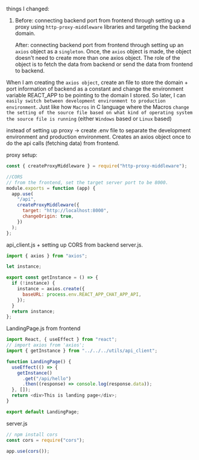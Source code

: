 things I changed:

1. Before:
   connecting backend port from frontend through setting up a proxy using `http-proxy-middleware` libraries and targeting the backend domain.

   After:
   connecting backend port from frontend through setting up an `axios` object as a `singleton`. Once, the `axios` object is made, the object doesn't need to create more than one axios object. The role of the object is to fetch the data from backend or send the data from frontend to backend.

When I am creating the `axios object`, create an file to store the domain + port information of backend as a constant and change the environment variable REACT_APP to be pointing to the domain I stored. So later, I can `easily switch between development environment to production environment`. Just like how `Macros` in C language where the Macros `change the setting of the source file based on what kind of operating system the source file is running` (either `Windows` based or `Linux` based)

instead of setting up proxy -> create .env file to separate the development environment and production environment. Creates an axios object once to do the api calls (fetching data) from frontend.

proxy setup:

```js
const { createProxyMiddleware } = require("http-proxy-middleware");

//CORS
// from the frontend, set the target server port to be 8000.
module.exports = function (app) {
  app.use(
    "/api",
    createProxyMiddleware({
      target: "http://localhost:8000",
      changeOrigin: true,
    })
  );
};
```

api_client.js + setting up CORS from backend server.js.

```js
import { axios } from "axios";

let instance;

export const getInstance = () => {
  if (!instance) {
    instance = axios.create({
      baseURL: process.env.REACT_APP_CHAT_APP_API,
    });
  }
  return instance;
};
```

LandingPage.js from frontend

```js
import React, { useEffect } from "react";
// import axios from 'axios';
import { getInstance } from "../../../utils/api_client";

function LandingPage() {
  useEffect(() => {
    getInstance()
      .get("/api/hello")
      .then((response) => console.log(response.data));
  }, []);
  return <div>This is landing page</div>;
}

export default LandingPage;
```

server.js

```js
// npm install cors
const cors = require("cors");

app.use(cors());
```
